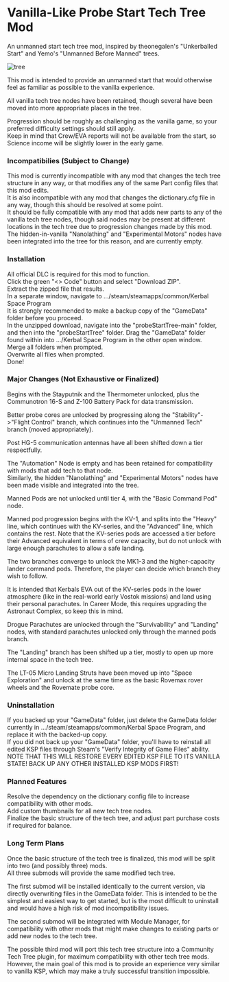 # Vanilla-Like Probe Start Tech Tree Mod
An unmanned start tech tree mod, inspired by theonegalen's "Unkerballed Start" and Yemo's "Unmanned Before Manned" trees. 

![tree](https://github.com/Russell-Nesbitt/probeStartTree/assets/96993918/db246c15-7f01-441d-937e-c45355438415)

This mod is intended to provide an unmanned start that would otherwise feel as familiar as possible to the vanilla experience.  

All vanilla tech tree nodes have been retained, though several have been moved into more appropriate places in the tree.  

Progression should be roughly as challenging as the vanilla game, so your preferred difficulty settings should still apply.  
Keep in mind that Crew/EVA reports will not be available from the start, so Science income will be slightly lower in the early game.  

 ### Incompatibilies (Subject to Change) ###
This mod is currently incompatible with any mod that changes the tech tree structure in any way, or that modifies any of the same Part config files that this mod edits.  
It is also incompatible with any mod that changes the dictionary.cfg file in any way, though this should be resolved at some point.  
It should be fully compatible with any mod that adds new parts to any of the vanilla tech tree nodes, though said nodes may be present at different locations in the tech tree due to progression changes made by this mod. The hidden-in-vanilla "Nanolathing" and "Experimental Motors" nodes have been integrated into the tree for this reason, and are currently empty.    

 ### Installation ###
All official DLC is required for this mod to function.  
Click the green "<> Code" button and select "Download ZIP".  
Extract the zipped file that results.     
In a separate window, navigate to .../steam/steamapps/common/Kerbal Space Program  
It is strongly recommended to make a backup copy of the "GameData" folder before you proceed.  
In the unzipped download, navigate into the "probeStartTree-main" folder, and then into the "probeStartTree" folder.
Drag the "GameData" folder found within into .../Kerbal Space Program in the other open window.  
Merge all folders when prompted.  
Overwrite all files when prompted.  
Done!  

 ### Major Changes (Not Exhaustive or Finalized) ###
Begins with the Stayputnik and the Thermometer unlocked, plus the Communotron 16-S and Z-100 Battery Pack for data transmission.  

Better probe cores are unlocked by progressing along the "Stability"->"Flight Control" branch, which continues into the "Unmanned Tech" branch (moved appropriately).  

Post HG-5 communication antennas have all been shifted down a tier respectfully. 

The "Automation" Node is empty and has been retained for compatibility with mods that add tech to that node.  
Similarly, the hidden "Nanolathing" and "Experimental Motors" nodes have been made visible and integrated into the tree.
  
Manned Pods are not unlocked until tier 4, with the "Basic Command Pod" node.  

Manned pod progression begins with the KV-1, and splits into the "Heavy" line, which continues with the KV-series, and the "Advanced" line, which contains the rest. Note that the KV-series pods are accessed a tier before their Advanced equivalent in terms of crew capacity, but do not unlock with large enough parachutes to allow a safe landing.
  
The two branches converge to unlock the MK1-3 and the higher-capacity lander command pods. Therefore, the player can decide which branch they wish to follow.  
  
It is intended that Kerbals EVA out of the KV-series pods in the lower atmosphere (like in the real-world early Vostok missions) and land using their personal parachutes. 
In Career Mode, this requires upgrading the Astronaut Complex, so keep this in mind.    
  
Drogue Parachutes are unlocked through the "Survivability" and "Landing" nodes, with standard parachutes unlocked only through the manned pods branch.  

The "Landing" branch has been shifted up a tier, mostly to open up more internal space in the tech tree.  

The LT-05 Micro Landing Struts have been moved up into "Space Exploration" and unlock at the same time as the basic Rovemax rover wheels and the Rovemate probe core.  

 ### Uninstallation ###
 If you backed up your "GameData" folder, just delete the GameData folder currently in .../steam/steamapps/common/Kerbal Space Program, and replace it with the backed-up copy.  
 If you did not back up your "GameData" folder, you'll have to reinstall all edited KSP files through Steam's "Verify Integrity of Game Files" ability. NOTE THAT THIS WILL RESTORE EVERY EDITED KSP FILE TO ITS VANILLA STATE! BACK UP ANY OTHER INSTALLED KSP MODS FIRST!  

 ### Planned Features ###
Resolve the dependency on the dictionary config file to increase compatibility with other mods.  
Add custom thumbnails for all new tech tree nodes.  
Finalize the basic structure of the tech tree, and adjust part purchase costs if required for balance.  

 ### Long Term Plans  ###
Once the basic structure of the tech tree is finalized, this mod will be split into two (and possibly three) mods.  
All three submods will provide the same modified tech tree.  

The first submod will be installed identically to the current version, via directly overwriting files in the GameData folder. This is intended to be the simplest and easiest way to get started, but is the most difficult to uninstall and would have a high risk of mod incompatibility issues.  

The second submod will be integrated with Module Manager, for compatibility with other mods that might make changes to existing parts or add new nodes to the tech tree.  

The possible third mod will port this tech tree structure into a Community Tech Tree plugin, for maximum compatibility with other tech tree mods. However, the main goal of this mod is to provide an experience very similar to vanilla KSP, which may make a truly successful transition impossible.





  


